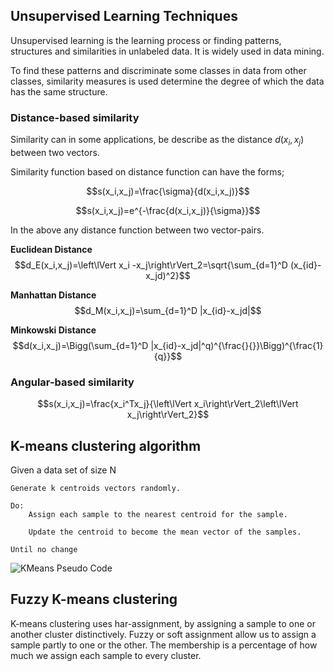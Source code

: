 ## Unsupervised Learning Techniques

Unsupervised learning is the learning process or finding patterns, structures and similarities in unlabeled data. It is widely used in data mining.

To find these patterns and discriminate some classes in data from other classes, similarity measures is used determine the degree of which the data has the same structure.

### Distance-based similarity

Similarity can in some applications, be describe as the distance $d(x_i,x_j)$ between two vectors.

Similarity function based on distance function can have the forms;

$$s(x_i,x_j)=\frac{\sigma}{d(x_i,x_j)}$$

$$s(x_i,x_j)=e^{-\frac{d(x_i,x_j)}{\sigma}}$$

In the above any distance function between two vector-pairs.

**Euclidean Distance**
$$d_E(x_i,x_j)=\left\lVert x_i -x_j\right\rVert_2=\sqrt{\sum_{d=1}^D (x_{id}-x_jd)^2}$$

**Manhattan Distance**
$$d_M(x_i,x_j)=\sum_{d=1}^D |x_{id}-x_jd|$$

**Minkowski Distance**
$$d(x_i,x_j)=\Bigg(\sum_{d=1}^D |x_{id}-x_jd|^q)^{\frac{}{}}\Bigg)^{\frac{1}{q}}$$

### Angular-based similarity

$$s(x_i,x_j)=\frac{x_i^Tx_j}{\left\lVert x_i\right\rVert_2\left\lVert x_j\right\rVert_2}$$

## K-means clustering algorithm
Given a data set of size N

```pseudo
Generate k centroids vectors randomly. 

Do:
    Assign each sample to the nearest centroid for the sample.

    Update the centroid to become the mean vector of the samples.

Until no change
```

![KMeans Pseudo Code](./figures/kmeans_pseudo.png)

## Fuzzy K-means clustering

K-means clustering uses har-assignment, by assigning a sample to one or another cluster distinctively. Fuzzy or soft assignment allow us to assign a sample partly to one or the other. The membership is a percentage of how much we assign each sample to every cluster.